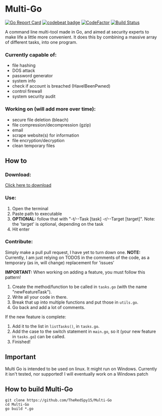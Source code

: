# Multi-Go

[![Go Report Card](https://goreportcard.com/badge/github.com/TheRedSpy15/Multi-Go)](https://goreportcard.com/report/github.com/TheRedSpy15/Multi-Go)
[![codebeat badge](https://codebeat.co/badges/d6180a76-99be-4013-a0c2-0e4bcf0b9655)](https://codebeat.co/projects/github-com-theredspy15-multi-go-master)
[![CodeFactor](https://www.codefactor.io/repository/github/theredspy15/multi-go/badge)](https://www.codefactor.io/repository/github/theredspy15/multi-go)
[![Build Status](https://travis-ci.com/TheRedSpy15/Multi-Go.svg?branch=master)](https://travis-ci.com/TheRedSpy15/Multi-Go)

A command line multi-tool made in Go, and aimed at security experts to make life a little more convenient. It does this by combining a massive array of different tasks, into one program.
### Currently capable of:
- file hashing
- DOS attack
- password generator
- system info
- check if account is breached (HaveIBeenPwned)
- control firewall
- system security audit
### Working on (will add more over time):
- secure file deletion (bleach)
- file compression/decompression (gzip)
- email
- scrape website(s) for information
- file encryption/decryption
- clean temporary files
## How to
### Download:
[Click here to download](https://github.com/TheRedSpy15/Multi-Go/releases/download/0.6.1/MultiGo_0_6_1)
### Use:
1. Open the terminal
2. Paste path to executable
3. **OPTIONAL:** follow that with "-t/--Task [task] -r/--Target [target]". Note: the 'target' is optional, depending on the task
4. Hit enter
### Contribute:
Simply make a pull pull request, I have yet to turn down one.
**NOTE:** Currently, I am just relying on TODOS in the comments of the code, as a temporary (as in, will change) replacement for 'issues'

**IMPORTANT:** When working on adding a feature, you must follow this pattern!
1. Create the method/function to be called in `tasks.go` (with the name "newFeatureTask").
2. Write all your code in there.
3. Break that up into multiple functions and put those in `utils.go`.
4. Go back and add a lot of comments.

If the new feature is complete:
1. Add it to the list in `listTasks()`, in `tasks.go`.
2. Add the case to the switch statement in `main.go`, so it (your new feature in `tasks.go`) can be called.
3. Finished!
## Important
Multi Go is intended to be used on linux. It might run on Windows. Currently it isn't tested, nor supported! I will eventually work on a Windows patch

## How to build Multi-Go
```
git clone https://github.com/TheRedSpy15/Multi-Go
cd Multi-Go
go build *.go
```
